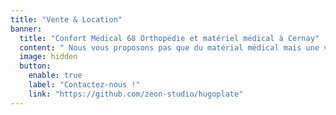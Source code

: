 ```yaml
---
title: "Vente & Location"
banner:
  title: "Confort Médical 68 Orthopédie et matériel médical à Cernay"
  content: " Nous vous proposons pas que du matérial médical mais une véritable équipe réactive et à votre écoute. Nous sommes là pour vous !"
  image: hidden
  button:
    enable: true
    label: "Contactez-nous !"
    link: "https://github.com/zeon-studio/hugoplate"
---
```

